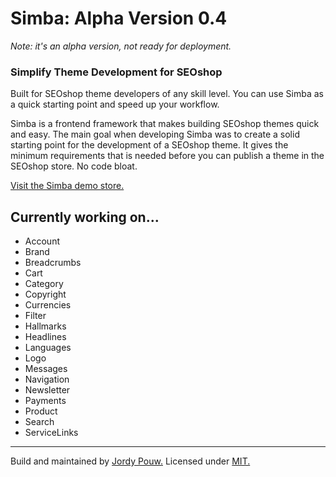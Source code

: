 # Simba: Alpha Version 0.4
*Note: it's an alpha version, not ready for deployment.*

### Simplify Theme Development for SEOshop
Built for SEOshop theme developers of any skill level. You can use Simba as a quick starting point and speed up your workflow.

Simba is a frontend framework that makes building SEOshop themes quick and easy. The main goal when developing Simba was to create a solid starting point for the development of a SEOshop theme. It gives the minimum requirements that is needed before you can publish a theme in the SEOshop store. No code bloat.

[Visit the Simba demo store.](http://simba-framework.webshopapp.com/nl/)

## Currently working on...
- Account
- Brand
- Breadcrumbs
- Cart
- Category
- Copyright
- Currencies
- Filter
- Hallmarks
- Headlines
- Languages
- Logo
- Messages
- Navigation
- Newsletter
- Payments
- Product
- Search
- ServiceLinks





*****
Build and maintained by [Jordy Pouw.](https://twitter.com/JordyPouw) Licensed under [MIT.](https://github.com/JordyPouw/simba/blob/master/LICENSE)